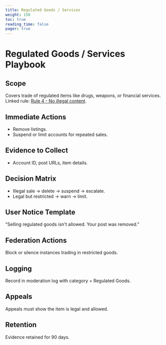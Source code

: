 ```yaml
---
title: Regulated Goods / Services
weight: 150
toc: true
reading_time: false
pager: true
---
```


# Regulated Goods / Services Playbook

## Scope
Covers trade of regulated items like drugs, weapons, or financial services.  
Linked rule: [Rule 4 - No illegal content](/docs/policies/rules/04_no-illegal-content/).

## Immediate Actions
- Remove listings.  
- Suspend or limit accounts for repeated sales.

## Evidence to Collect
- Account ID, post URLs, item details.

## Decision Matrix
- Illegal sale -> delete -> suspend -> escalate.  
- Legal but restricted -> warn -> limit.

## User Notice Template
"Selling regulated goods isn't allowed. Your post was removed."

## Federation Actions
Block or silence instances trading in restricted goods.

## Logging
Record in moderation log with category = Regulated Goods.

## Appeals
Appeals must show the item is legal and allowed.

## Retention
Evidence retained for 90 days.
